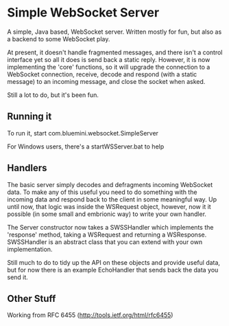 Simple WebSocket Server
=======================

A simple, Java based, WebSocket server. Written mostly for fun, but also as a backend to 
some WebSocket play.

At present, it doesn't handle fragmented messages, and there isn't a control interface yet
so all it does is send back a static reply. However, it is now implementing the 'core'
functions, so it will upgrade the connection to a WebSocket connection, receive, decode
and respond (with a static message) to an incoming message, and close the socket when
asked.

Still a lot to do, but it's been fun.


Running it
----------

To run it, start com.bluemini.websocket.SimpleServer

For Windows users, there's a startWSServer.bat to help


Handlers
--------

The basic server simply decodes and defragments incoming WebSocket data. To make any of
this useful you need to do something with the incoming data and respond back to the client
in some meaningful way. Up until now, that logic was inside the WSRequest object, however,
now it it possible (in some small and embrionic way) to write your own handler.

The Server constructor now takes a SWSSHandler which implements the 'response' method, 
taking a WSRequest and returning a WSResponse. SWSSHandler is an abstract class that you
can extend with your own implementation.

Still much to do to tidy up the API on these objects and provide useful data, but for now
there is an example EchoHandler that sends back the data you send it.


Other Stuff
-----------

Working from RFC 6455 (http://tools.ietf.org/html/rfc6455)
